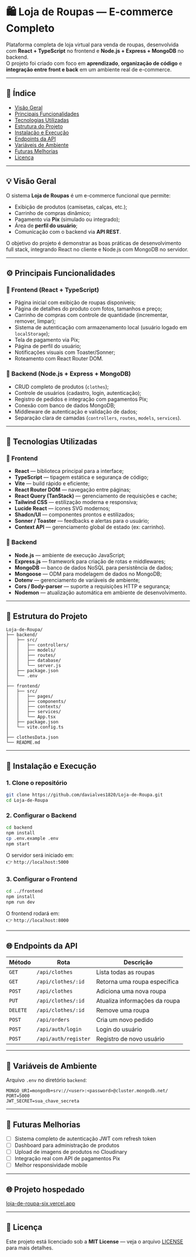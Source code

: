 # 🛍️ Loja de Roupas — E-commerce Completo

Plataforma completa de loja virtual para venda de roupas, desenvolvida com **React + TypeScript** no frontend e **Node.js + Express + MongoDB** no backend.  
O projeto foi criado com foco em **aprendizado**, **organização de código** e **integração entre front e back** em um ambiente real de e-commerce.

---

## 📑 Índice

- [Visão Geral](#-visão-geral)
- [Principais Funcionalidades](#-principais-funcionalidades)
- [Tecnologias Utilizadas](#-tecnologias-utilizadas)
- [Estrutura do Projeto](#-estrutura-do-projeto)
- [Instalação e Execução](#-instalação-e-execução)
- [Endpoints da API](#-endpoints-da-api)
- [Variáveis de Ambiente](#-variáveis-de-ambiente)
- [Futuras Melhorias](#-futuras-melhorias)
- [Licença](#-licença)

---

## 💡 Visão Geral

O sistema **Loja de Roupas** é um e-commerce funcional que permite:
- Exibição de produtos (camisetas, calças, etc.);
- Carrinho de compras dinâmico;
- Pagamento via **Pix** (simulado ou integrado);
- Área de **perfil do usuário**;
- Comunicação com o backend via **API REST**.

O objetivo do projeto é demonstrar as boas práticas de desenvolvimento full stack, integrando React no cliente e Node.js com MongoDB no servidor.

---

## ⚙️ Principais Funcionalidades

### 🛒 Frontend (React + TypeScript)
- Página inicial com exibição de roupas disponíveis;
- Página de detalhes do produto com fotos, tamanhos e preço;
- Carrinho de compras com controle de quantidade (incrementar, remover, limpar);
- Sistema de autenticação com armazenamento local (usuário logado em `localStorage`);
- Tela de pagamento via Pix;
- Página de perfil do usuário;
- Notificações visuais com Toaster/Sonner;
- Roteamento com React Router DOM.

### 🧩 Backend (Node.js + Express + MongoDB)
- CRUD completo de produtos (`clothes`);
- Controle de usuários (cadastro, login, autenticação);
- Registro de pedidos e integração com pagamentos Pix;
- Conexão com banco de dados MongoDB;
- Middleware de autenticação e validação de dados;
- Separação clara de camadas (`controllers`, `routes`, `models`, `services`).

---

## 🧰 Tecnologias Utilizadas

### 🔹 Frontend
- **React** — biblioteca principal para a interface;
- **TypeScript** — tipagem estática e segurança de código;
- **Vite** — build rápido e eficiente;
- **React Router DOM** — navegação entre páginas;
- **React Query (TanStack)** — gerenciamento de requisições e cache;
- **Tailwind CSS** — estilização moderna e responsiva;
- **Lucide React** — ícones SVG modernos;
- **Shadcn/UI** — componentes prontos e estilizados;
- **Sonner / Toaster** — feedbacks e alertas para o usuário;
- **Context API** — gerenciamento global de estado (ex: carrinho).

### 🔹 Backend
- **Node.js** — ambiente de execução JavaScript;
- **Express.js** — framework para criação de rotas e middlewares;
- **MongoDB** — banco de dados NoSQL para persistência de dados;
- **Mongoose** — ODM para modelagem de dados no MongoDB;
- **Dotenv** — gerenciamento de variáveis de ambiente;
- **Cors / Body-parser** — suporte a requisições HTTP e segurança;
- **Nodemon** — atualização automática em ambiente de desenvolvimento.

---

## 📂 Estrutura do Projeto

```
Loja-de-Roupa/
├── backend/
│   ├── src/
│   │   ├── controllers/
│   │   ├── models/
│   │   ├── routes/
│   │   ├── database/
│   │   └── server.js
│   ├── package.json
│   └── .env
│
├── frontend/
│   ├── src/
│   │   ├── pages/
│   │   ├── components/
│   │   ├── contexts/
│   │   ├── services/
│   │   └── App.tsx
│   ├── package.json
│   └── vite.config.ts
│
├── clothesData.json
└── README.md
```

---

## 🚀 Instalação e Execução

### 1. Clone o repositório
```bash
git clone https://github.com/davialves1820/Loja-de-Roupa.git
cd Loja-de-Roupa
```

### 2. Configurar o Backend
```bash
cd backend
npm install
cp .env.example .env
npm start
```

O servidor será iniciado em:  
👉 `http://localhost:5000`

### 3. Configurar o Frontend
```bash
cd ../frontend
npm install
npm run dev
```

O frontend rodará em:  
👉 `http://localhost:8000`

---

## 🌐 Endpoints da API

| Método | Rota | Descrição |
|--------|-------|------------|
| `GET` | `/api/clothes` | Lista todas as roupas |
| `GET` | `/api/clothes/:id` | Retorna uma roupa específica |
| `POST` | `/api/clothes` | Adiciona uma nova roupa |
| `PUT` | `/api/clothes/:id` | Atualiza informações da roupa |
| `DELETE` | `/api/clothes/:id` | Remove uma roupa |
| `POST` | `/api/orders` | Cria um novo pedido |
| `POST` | `/api/auth/login` | Login do usuário |
| `POST` | `/api/auth/register` | Registro de novo usuário |

---

## 🔐 Variáveis de Ambiente

Arquivo `.env` no diretório `backend`:

```
MONGO_URI=mongodb+srv://<user>:<password>@cluster.mongodb.net/
PORT=5000
JWT_SECRET=sua_chave_secreta
```

---

## 🚧 Futuras Melhorias

- [ ] Sistema completo de autenticação JWT com refresh token  
- [ ] Dashboard para administração de produtos  
- [ ] Upload de imagens de produtos no Cloudinary  
- [ ] Integração real com API de pagamentos Pix  
- [ ] Melhor responsividade mobile  

---

## 🌐 Projeto hospedado
[loja-de-roupa-six.vercel.app](https://loja-de-roupa-six.vercel.app)

---

## 📜 Licença

Este projeto está licenciado sob a **MIT License** — veja o arquivo [LICENSE](LICENSE) para mais detalhes.
